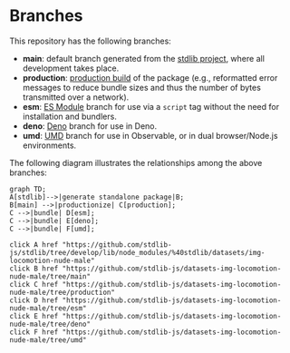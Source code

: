 <!--

@license Apache-2.0

Copyright (c) 2022 The Stdlib Authors.

Licensed under the Apache License, Version 2.0 (the "License");
you may not use this file except in compliance with the License.
You may obtain a copy of the License at

    http://www.apache.org/licenses/LICENSE-2.0

Unless required by applicable law or agreed to in writing, software
distributed under the License is distributed on an "AS IS" BASIS,
WITHOUT WARRANTIES OR CONDITIONS OF ANY KIND, either express or implied.
See the License for the specific language governing permissions and
limitations under the License.

-->

# Branches

This repository has the following branches:

-   **main**: default branch generated from the [stdlib project][stdlib-url], where all development takes place.
-   **production**: [production build][production-url] of the package (e.g., reformatted error messages to reduce bundle sizes and thus the number of bytes transmitted over a network).
-   **esm**: [ES Module][esm-url] branch for use via a `script` tag without the need for installation and bundlers.
-   **deno**: [Deno][deno-url] branch for use in Deno.
-   **umd**: [UMD][umd-url] branch for use in Observable, or in dual browser/Node.js environments.

The following diagram illustrates the relationships among the above branches:

```mermaid
graph TD;
A[stdlib]-->|generate standalone package|B;
B[main] -->|productionize| C[production];
C -->|bundle| D[esm];
C -->|bundle| E[deno];
C -->|bundle| F[umd];

click A href "https://github.com/stdlib-js/stdlib/tree/develop/lib/node_modules/%40stdlib/datasets/img-locomotion-nude-male"
click B href "https://github.com/stdlib-js/datasets-img-locomotion-nude-male/tree/main"
click C href "https://github.com/stdlib-js/datasets-img-locomotion-nude-male/tree/production"
click D href "https://github.com/stdlib-js/datasets-img-locomotion-nude-male/tree/esm"
click E href "https://github.com/stdlib-js/datasets-img-locomotion-nude-male/tree/deno"
click F href "https://github.com/stdlib-js/datasets-img-locomotion-nude-male/tree/umd"
```

[stdlib-url]: https://github.com/stdlib-js/stdlib/tree/develop/lib/node_modules/%40stdlib/datasets/img-locomotion-nude-male
[production-url]: https://github.com/stdlib-js/datasets-img-locomotion-nude-male/tree/production
[deno-url]: https://github.com/stdlib-js/datasets-img-locomotion-nude-male/tree/deno
[umd-url]: https://github.com/stdlib-js/datasets-img-locomotion-nude-male/tree/umd
[esm-url]: https://github.com/stdlib-js/datasets-img-locomotion-nude-male/tree/esm